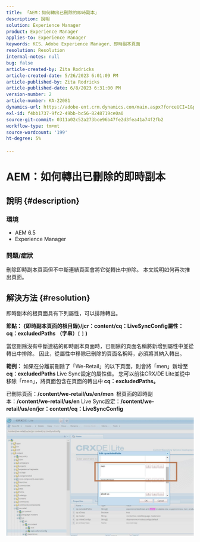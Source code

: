 ```yaml
---
title: 「AEM：如何轉出已刪除的即時副本」
description: 說明
solution: Experience Manager
product: Experience Manager
applies-to: Experience Manager
keywords: KCS、Adobe Experience Manager、即時副本頁面
resolution: Resolution
internal-notes: null
bug: false
article-created-by: Zita Rodricks
article-created-date: 5/26/2023 6:01:09 PM
article-published-by: Zita Rodricks
article-published-date: 6/8/2023 6:31:00 PM
version-number: 2
article-number: KA-22081
dynamics-url: https://adobe-ent.crm.dynamics.com/main.aspx?forceUCI=1&pagetype=entityrecord&etn=knowledgearticle&id=26052845-effb-ed11-8849-6045bd0063aa
exl-id: f4bb1737-9fc2-49bb-bc56-8248719ce0a0
source-git-commit: 0311a02c52a273bce96b47fe2d3fea41a74f2fb2
workflow-type: tm+mt
source-wordcount: '199'
ht-degree: 5%

---
```


# AEM：如何轉出已刪除的即時副本

## 說明 {#description}


### <b>環境</b>

- AEM 6.5
- Experience Manager


### <b>問題/症狀</b>

刪除即時副本頁面但不中斷連結頁面會將它從轉出中排除。 本文說明如何再次推出頁面。


## 解決方法 {#resolution}


即時副本的根頁面具有下列屬性，&#x200B;可&#x200B;以排除轉出。

<b>節點：</b> <b>{即時副本頁面的根目錄}/jcr：content/cq：LiveSyncConfig屬性： cq：excludedPaths （字串）`[` `]` )</b>

當您刪除沒有中斷連結的即時副本頁面時，已刪除的頁面名稱將新增到屬性中並從轉出中排除。
因此，從屬性中移除已刪除的頁面名稱時，必須將其納入轉出。

<b>範例：</b>
如果在分離前刪除了「We-Retail」的以下頁面，則會將「men」新增至 <b>cq：excludedPaths </b>Live Sync設定的屬性值。
您可以前往CRX/DE Lite並從中移除「men」，將頁面包含在頁面的轉出中<b> cq：excludedPaths。</b>

已刪除頁面：<b>/content/we-retail/us/en/men </b>
根頁面的即時副本：<b>/content/we-retail/us/en</b>
Live Sync設定：<b>/content/we-retail/us/en/jcr：content/cq：LiveSyncConfig</b>

![](assets/a7eb936c-03f6-ed11-8848-6045bd006295.png)
